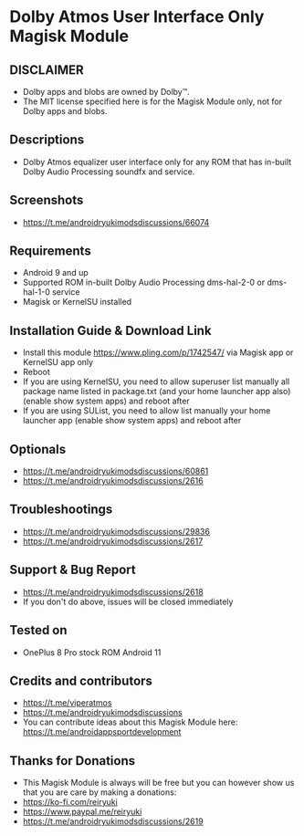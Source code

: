 # Dolby Atmos User Interface Only Magisk Module

## DISCLAIMER
- Dolby apps and blobs are owned by Dolby™.
- The MIT license specified here is for the Magisk Module only, not for Dolby apps and blobs.

## Descriptions
- Dolby Atmos equalizer user interface only for any ROM that has in-built Dolby Audio Processing soundfx and service.

## Screenshots
- https://t.me/androidryukimodsdiscussions/66074

## Requirements
- Android 9 and up
- Supported ROM in-built Dolby Audio Processing dms-hal-2-0 or dms-hal-1-0 service
- Magisk or KernelSU installed

## Installation Guide & Download Link
- Install this module https://www.pling.com/p/1742547/ via Magisk app or KernelSU app only
- Reboot
- If you are using KernelSU, you need to allow superuser list manually all package name listed in package.txt (and your home launcher app also) (enable show system apps) and reboot after
- If you are using SUList, you need to allow list manually your home launcher app (enable show system apps) and reboot after

## Optionals
- https://t.me/androidryukimodsdiscussions/60861
- https://t.me/androidryukimodsdiscussions/2616

## Troubleshootings
- https://t.me/androidryukimodsdiscussions/29836
- https://t.me/androidryukimodsdiscussions/2617

## Support & Bug Report
- https://t.me/androidryukimodsdiscussions/2618
- If you don't do above, issues will be closed immediately

## Tested on
- OnePlus 8 Pro stock ROM Android 11

## Credits and contributors
- https://t.me/viperatmos
- https://t.me/androidryukimodsdiscussions
- You can contribute ideas about this Magisk Module here: https://t.me/androidappsportdevelopment

## Thanks for Donations
- This Magisk Module is always will be free but you can however show us that you are care by making a donations:
- https://ko-fi.com/reiryuki
- https://www.paypal.me/reiryuki
- https://t.me/androidryukimodsdiscussions/2619


